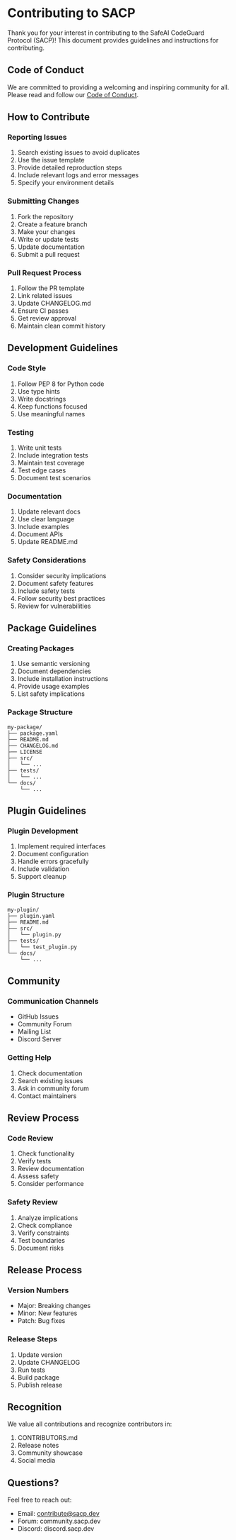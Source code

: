 # Contributing to SACP

Thank you for your interest in contributing to the SafeAI CodeGuard Protocol (SACP)! This document provides guidelines and instructions for contributing.

## Code of Conduct

We are committed to providing a welcoming and inspiring community for all. Please read and follow our [Code of Conduct](CODE_OF_CONDUCT.md).

## How to Contribute

### Reporting Issues

1. Search existing issues to avoid duplicates
2. Use the issue template
3. Provide detailed reproduction steps
4. Include relevant logs and error messages
5. Specify your environment details

### Submitting Changes

1. Fork the repository
2. Create a feature branch
3. Make your changes
4. Write or update tests
5. Update documentation
6. Submit a pull request

### Pull Request Process

1. Follow the PR template
2. Link related issues
3. Update CHANGELOG.md
4. Ensure CI passes
5. Get review approval
6. Maintain clean commit history

## Development Guidelines

### Code Style

1. Follow PEP 8 for Python code
2. Use type hints
3. Write docstrings
4. Keep functions focused
5. Use meaningful names

### Testing

1. Write unit tests
2. Include integration tests
3. Maintain test coverage
4. Test edge cases
5. Document test scenarios

### Documentation

1. Update relevant docs
2. Use clear language
3. Include examples
4. Document APIs
5. Update README.md

### Safety Considerations

1. Consider security implications
2. Document safety features
3. Include safety tests
4. Follow security best practices
5. Review for vulnerabilities

## Package Guidelines

### Creating Packages

1. Use semantic versioning
2. Document dependencies
3. Include installation instructions
4. Provide usage examples
5. List safety implications

### Package Structure

```
my-package/
├── package.yaml
├── README.md
├── CHANGELOG.md
├── LICENSE
├── src/
│   └── ...
├── tests/
│   └── ...
└── docs/
    └── ...
```

## Plugin Guidelines

### Plugin Development

1. Implement required interfaces
2. Document configuration
3. Handle errors gracefully
4. Include validation
5. Support cleanup

### Plugin Structure

```
my-plugin/
├── plugin.yaml
├── README.md
├── src/
│   └── plugin.py
├── tests/
│   └── test_plugin.py
└── docs/
    └── ...
```

## Community

### Communication Channels

- GitHub Issues
- Community Forum
- Mailing List
- Discord Server

### Getting Help

1. Check documentation
2. Search existing issues
3. Ask in community forum
4. Contact maintainers

## Review Process

### Code Review

1. Check functionality
2. Verify tests
3. Review documentation
4. Assess safety
5. Consider performance

### Safety Review

1. Analyze implications
2. Check compliance
3. Verify constraints
4. Test boundaries
5. Document risks

## Release Process

### Version Numbers

- Major: Breaking changes
- Minor: New features
- Patch: Bug fixes

### Release Steps

1. Update version
2. Update CHANGELOG
3. Run tests
4. Build package
5. Publish release

## Recognition

We value all contributions and recognize contributors in:

1. CONTRIBUTORS.md
2. Release notes
3. Community showcase
4. Social media

## Questions?

Feel free to reach out:

- Email: contribute@sacp.dev
- Forum: community.sacp.dev
- Discord: discord.sacp.dev
